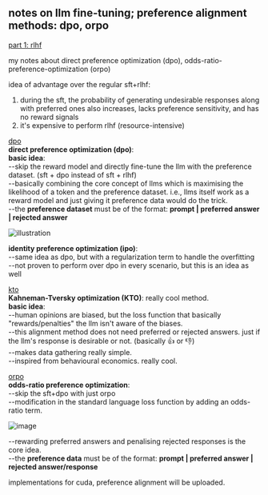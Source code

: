 ## notes on llm fine-tuning; preference alignment methods: dpo, orpo

[part 1: rlhf](https://github.com/KamalamSivakumar/KamalamSivakumar.github.io/blob/main/_posts/2024-08-08-understanding-fine-tuning-llms.md)

my notes about direct preference optimization (dpo), odds-ratio-preference-optimization (orpo)  

idea of advantage over the regular sft+rlhf:  
1. during the sft, the probability of generating undesirable responses along with preferred ones also increases, lacks preference sensitivity, and has no reward signals
2. it's expensive to perform rlhf (resource-intensive)

[dpo](https://arxiv.org/html/2305.18290v2)  
**direct preference optimization (dpo)**:  
**basic idea**:  
--skip the reward model and directly fine-tune the llm with the preference dataset. (sft + dpo instead of sft + rlhf)  
--basically combining the core concept of llms which is maximising the likelihood of a token and the preference dataset. i.e., llms itself work as a reward model and just giving it preference data would do the trick.  
--the **preference dataset** must be of the format: **prompt | preferred answer | rejected answer**  
 
![illustration](https://miro.medium.com/v2/resize:fit:720/format:webp/1*c_EO7XaHexRlASkqZRNDug.png)  

**identity preference optimization (ipo)**:  
--same idea as dpo, but with a regularization term to handle the overfitting  
--not proven to perform over dpo in every scenario, but this is an idea as well

[kto](https://contextual.ai/better-cheaper-faster-llm-alignment-with-kto/)  
**Kahneman-Tversky optimization (KTO)**:
really cool method.  
**basic idea**:  
--human opinions are biased, but the loss function that basically "rewards/penalties" the llm isn't aware of the biases.  
--this alignment method does not need preferred or rejected answers. just if the llm's response is desirable or not. (basically 👍 or 👎)  
--makes data gathering really simple.  
--inspired from behavioural economics. really cool.  

[orpo](https://arxiv.org/pdf/2403.07691)  
**odds-ratio preference optimization**:  
--skip the sft+dpo with just orpo  
--modification in the standard language loss function by adding an odds-ratio term.  

![image](https://github.com/user-attachments/assets/7beb47ba-2858-49ba-a0fb-3078bbbc88fd)

--rewarding preferred answers and penalising rejected responses is the core idea.  
--the **preference data** must be of the format: **prompt | preferred answer | rejected answer/response**  

implementations for cuda, preference alignment will be uploaded. 
